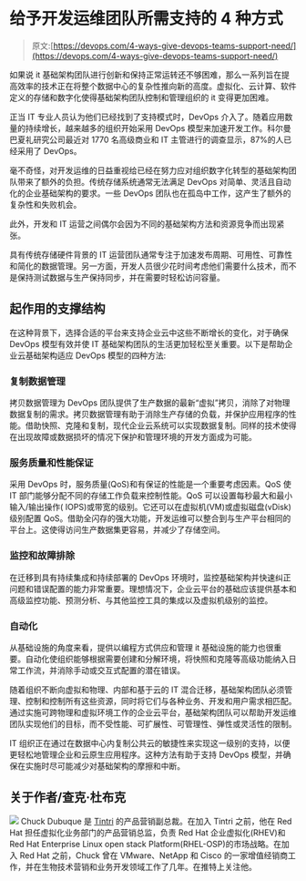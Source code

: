 # 给予开发运维团队所需支持的 4 种方式

> 原文:[https://devops.com/4-ways-give-devops-teams-support-need/](https://devops.com/4-ways-give-devops-teams-support-need/)

如果说 it 基础架构团队进行创新和保持正常运转还不够困难，那么一系列旨在提高效率的技术正在将整个数据中心的复杂性推向新的高度。虚拟化、云计算、软件定义的存储和数字化使得基础架构团队控制和管理组织的 it 变得更加困难。

正当 IT 专业人员认为他们已经找到了支持模式时，DevOps 介入了。随着应用数量的持续增长，越来越多的组织开始采用 DevOps 模型来加速开发工作。科尔曼巴夏礼研究公司最近对 1770 名高级商业和 IT 主管进行的调查显示，87%的人已经采用了 DevOps。

毫不奇怪，对开发运维的日益重视给已经在努力应对组织数字化转型的基础架构团队带来了额外的负担。传统存储系统通常无法满足 DevOps 对简单、灵活且自动化的企业基础架构的要求。一些 DevOps 团队也在孤岛中工作，这产生了额外的复杂性和失败机会。

此外，开发和 IT 运营之间偶尔会因为不同的基础架构方法和资源竞争而出现紧张。

具有传统存储硬件背景的 IT 运营团队通常专注于加速发布周期、可用性、可靠性和简化的数据管理。另一方面，开发人员很少花时间考虑他们需要什么技术，而不是保持测试数据与生产保持同步，并在需要时轻松访问容量。

## 起作用的支撑结构

在这种背景下，选择合适的平台来支持企业云中这些不断增长的变化，对于确保 DevOps 模型有效并使 IT 基础架构团队的生活更加轻松至关重要。以下是帮助企业云基础架构适应 DevOps 模型的四种方法:

### **复制数据管理**

拷贝数据管理为 DevOps 团队提供了生产数据的最新“虚拟”拷贝，消除了对物理数据复制的需求。拷贝数据管理有助于消除生产存储的负载，并保护应用程序的性能。借助快照、克隆和复制，现代企业云系统可以实现数据复制。同样的技术使得在出现故障或数据损坏的情况下保护和管理环境的开发方面成为可能。

### **服务质量和性能保证**

采用 DevOps 时，服务质量(QoS)和有保证的性能是一个重要考虑因素。QoS 使 IT 部门能够分配不同的存储工作负载来控制性能。QoS 可以设置每秒最大和最小输入/输出操作( IOPS)或带宽的级别。它还可以在虚拟机(VM)或虚拟磁盘(vDisk)级别配置 QoS。借助全闪存的强大功能，开发运维可以整合到与生产平台相同的平台上。这使得访问生产数据集更容易，并减少了存储空间。

### **监控和故障排除**

在迁移到具有持续集成和持续部署的 DevOps 环境时，监控基础架构并快速纠正问题和错误配置的能力非常重要。理想情况下，企业云平台的基础应该提供基本和高级监控功能、预测分析、与其他监控工具的集成以及虚拟机级别的监控。

### **自动化**

从基础设施的角度来看，提供以编程方式供应和管理 it 基础设施的能力也很重要。自动化使组织能够根据需要创建和分解环境，将快照和克隆等高级功能纳入日常工作流，并消除手动或交互式配置的潜在错误。

随着组织不断向虚拟和物理、内部和基于云的 IT 混合迁移，基础架构团队必须管理、控制和控制所有这些资源，同时将它们与各种业务、开发和用户需求相匹配。通过实施可跨物理和虚拟环境工作的企业云平台，基础架构团队可以帮助开发运维团队实现他们的目标，而不受性能、可扩展性、可管理性、弹性或灵活性的限制。

IT 组织正在通过在数据中心内复制公共云的敏捷性来实现这一级别的支持，以便更轻松地管理企业和云原生应用程序。这种方法有助于支持 DevOps 模型，并确保在实施时尽可能减少对基础架构的摩擦和中断。

## 关于作者/查克·杜布克

![](../Images/6b2a2e619134c6466497952e9ace5984.png) Chuck Dubuque 是 [Tintri](https://www.tintri.com/) 的产品营销副总裁。在加入 Tintri 之前，他在 Red Hat 担任虚拟化业务部门的产品营销总监，负责 Red Hat 企业虚拟化(RHEV)和 Red Hat Enterprise Linux open stack Platform(RHEL-OSP)的市场战略。在加入 Red Hat 之前，Chuck 曾在 VMware、NetApp 和 Cisco 的一家增值经销商工作，并在生物技术营销和业务开发领域工作了几年。在推特上关注他。